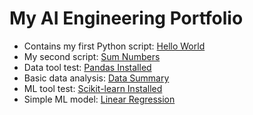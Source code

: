 # My AI Engineering Portfolio  
- Contains my first Python script: [Hello World](hello_world.py)  
- My second script: [Sum Numbers](sum_numbers.py)
- Data tool test: [Pandas Installed](pandas_test.py) 
- Basic data analysis: [Data Summary](data_analysis.py) 
- ML tool test: [Scikit-learn Installed](ml_test.py)  
- Simple ML model: [Linear Regression](linear_regression.py)  
